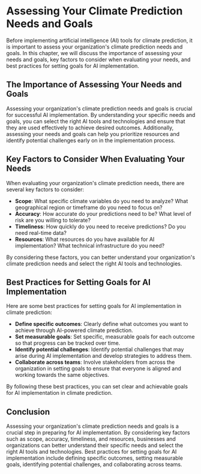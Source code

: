 Assessing Your Climate Prediction Needs and Goals
===================================================================================================================

Before implementing artificial intelligence (AI) tools for climate prediction, it is important to assess your organization's climate prediction needs and goals. In this chapter, we will discuss the importance of assessing your needs and goals, key factors to consider when evaluating your needs, and best practices for setting goals for AI implementation.

The Importance of Assessing Your Needs and Goals
------------------------------------------------

Assessing your organization's climate prediction needs and goals is crucial for successful AI implementation. By understanding your specific needs and goals, you can select the right AI tools and technologies and ensure that they are used effectively to achieve desired outcomes. Additionally, assessing your needs and goals can help you prioritize resources and identify potential challenges early on in the implementation process.

Key Factors to Consider When Evaluating Your Needs
--------------------------------------------------

When evaluating your organization's climate prediction needs, there are several key factors to consider:

* **Scope**: What specific climate variables do you need to analyze? What geographical region or timeframe do you need to focus on?
* **Accuracy**: How accurate do your predictions need to be? What level of risk are you willing to tolerate?
* **Timeliness**: How quickly do you need to receive predictions? Do you need real-time data?
* **Resources**: What resources do you have available for AI implementation? What technical infrastructure do you need?

By considering these factors, you can better understand your organization's climate prediction needs and select the right AI tools and technologies.

Best Practices for Setting Goals for AI Implementation
------------------------------------------------------

Here are some best practices for setting goals for AI implementation in climate prediction:

* **Define specific outcomes**: Clearly define what outcomes you want to achieve through AI-powered climate prediction.
* **Set measurable goals**: Set specific, measurable goals for each outcome so that progress can be tracked over time.
* **Identify potential challenges**: Identify potential challenges that may arise during AI implementation and develop strategies to address them.
* **Collaborate across teams**: Involve stakeholders from across the organization in setting goals to ensure that everyone is aligned and working towards the same objectives.

By following these best practices, you can set clear and achievable goals for AI implementation in climate prediction.

Conclusion
----------

Assessing your organization's climate prediction needs and goals is a crucial step in preparing for AI implementation. By considering key factors such as scope, accuracy, timeliness, and resources, businesses and organizations can better understand their specific needs and select the right AI tools and technologies. Best practices for setting goals for AI implementation include defining specific outcomes, setting measurable goals, identifying potential challenges, and collaborating across teams.
